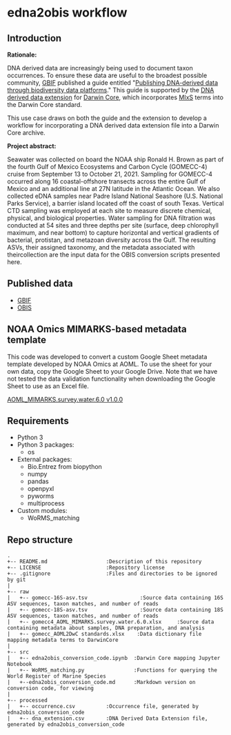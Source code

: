 # edna2obis workflow

## Introduction
**Rationale:**

DNA derived data are increasingly being used to document taxon 
occurrences. To ensure these data are useful to the broadest possible 
community, [GBIF](https://www.gbif.org/) published a guide entitled "[Publishing DNA-derived 
data through biodiversity data platforms](https://docs.gbif-uat.org/publishing-dna-derived-data/1.0/en/)." 
This guide is supported by the [DNA derived data extension](https://tools.gbif.org/dwca-validator/extension.do?id=http://rs.gbif.org/terms/1.0/DNADerivedData) 
for [Darwin Core](https://dwc.tdwg.org/), which incorporates [MIxS](https://gensc.org/mixs/) 
terms into the Darwin Core standard. 

This use case draws on both the guide and the extension to develop a workflow 
for incorporating a DNA derived data extension file into a Darwin Core
archive. 

**Project abstract:**

Seawater was collected on board the NOAA ship Ronald H. Brown as part of the fourth Gulf of Mexico Ecosystems and Carbon Cycle (GOMECC-4) cruise from September 13 to October 21, 2021. Sampling for GOMECC-4 occurred along 16 coastal-offshore transects across the entire Gulf of Mexico and an additional line at 27N latitude in the Atlantic Ocean. We also collected eDNA samples near Padre Island National Seashore (U.S. National Parks Service), a barrier island located off the coast of south Texas. Vertical CTD sampling was employed at each site to measure discrete chemical, physical, and biological properties. Water sampling for DNA filtration was conducted at 54 sites and three depths per site (surface, deep chlorophyll maximum, and near bottom) to capture horizontal and vertical gradients of bacterial, protistan, and metazoan diversity across the Gulf. The resulting ASVs, their assigned taxonomy, and the metadata associated with theircollection are the input data for the OBIS conversion scripts presented here.

## Published data
- [GBIF](https://www.gbif.org/dataset/9012def0-bd87-48a0-ac9e-e0e78dd37689)
- [OBIS](https://obis.org/dataset/210efc7c-4762-47ee-b4b5-22a0f436ef44)

## NOAA Omics MIMARKS-based metadata template
This code was developed to convert a custom Google Sheet metadata template developed by NOAA Omics at AOML. To use the sheet for your own data, copy the Google Sheet to your Google Drive. Note that we have not tested the data validation functionality when downloading the Google Sheet to use as an Excel file.  

[AOML_MIMARKS.survey.water.6.0 v1.0.0](https://docs.google.com/spreadsheets/d/1jof9MBEll7Xluu8-_znLRBIP9JpyAd_5YvdioZ-REoY/edit?usp=sharing)

## Requirements  
- Python 3
- Python 3 packages:
    - os
- External packages:
    - Bio.Entrez from biopython
    - numpy
    - pandas
    - openpyxl
    - pyworms
    - multiprocess
- Custom modules:
    - WoRMS_matching

## Repo structure
```
.
+-- README.md                   :Description of this repository
+-- LICENSE                     :Repository license
+-- .gitignore                  :Files and directories to be ignored by git
|
+-- raw
|   +-- gomecc-16S-asv.tsv                 :Source data containing 16S ASV sequences, taxon matches, and number of reads
|   +-- gomecc-18S-asv.tsv                 :Source data containing 18S ASV sequences, taxon matches, and number of reads
|   +-- gomecc4_AOML_MIMARKS.survey.water.6.0.xlsx     :Source data containing metadata about samples, DNA preparation, and analysis
|   +-- gomecc_AOML2DwC standards.xlsx    :Data dictionary file mapping metadata terms to DarwinCore
|
+-- src
|   +-- edna2obis_conversion_code.ipynb  :Darwin Core mapping Jupyter Notebook
|   +-- WoRMS_matching.py                :Functions for querying the World Register of Marine Species
|   +--edna2obis_conversion_code.md      :Markdown version on conversion code, for viewing
|
+-- processed
|   +-- occurrence.csv          :Occurrence file, generated by edna2obis_conversion_code
|   +-- dna_extension.csv       :DNA Derived Data Extension file, generated by edna2obis_conversion_code

```

